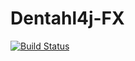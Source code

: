 # Dentahl4j-FX

[![Build Status](https://travis-ci.org/Clayn/dentahl.svg?branch=master)](https://travis-ci.org/Clayn/dentahl4j-fx)
